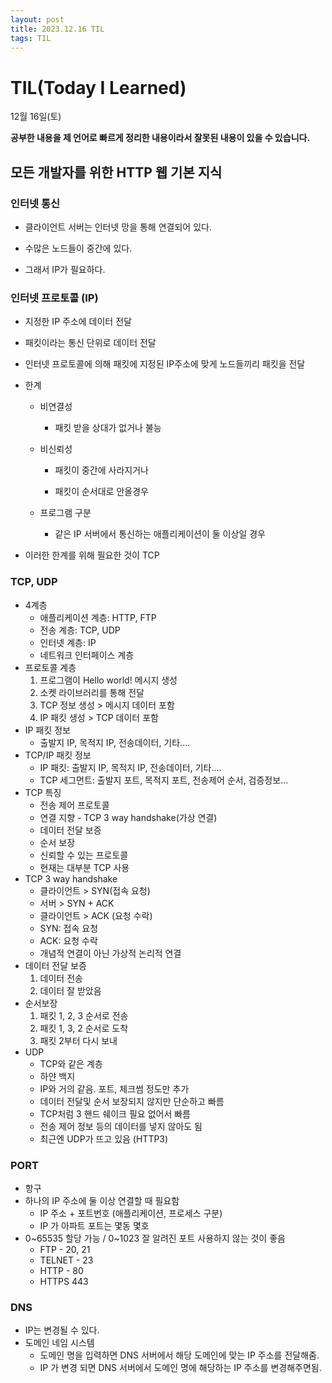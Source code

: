 ```yaml
---
layout: post
title: 2023.12.16 TIL
tags: TIL
---
```


# TIL(Today I Learned)

12월 16일(토)

**공부한 내용을 제 언어로 빠르게 정리한 내용이라서 잘못된 내용이 있을 수 있습니다.**

## 모든 개발자를 위한 HTTP 웹 기본 지식

### 인터넷 통신

- 클라이언트 서버는 인터넷 망을 통해 연결되어 있다.

- 수많은 노드들이 중간에 있다.

- 그래서 IP가 필요하다.

### 인터넷 프로토콜 (IP)

- 지정한 IP 주소에 데이터 전달

- 패킷이라는 통신 단위로 데이터 전달

- 인터넷 프로토콜에 의해 패킷에 지정된 IP주소에 맞게 노드들끼리 패킷을 전달

- 한계

    - 비연결성

        - 패킷 받을 상대가 없거나 불능

    - 비신뢰성

        - 패킷이 중간에 사라지거나

        - 패킷이 순서대로 안올경우

    - 프로그램 구분

        - 같은 IP 서버에서 통신하는 애플리케이션이 둘 이상일 경우

- 이러한 한계를 위해 필요한 것이 TCP


### TCP, UDP

- 4계층
    - 애플리케이션 계층: HTTP, FTP
    - 전송 계층: TCP, UDP
    - 인터넷 계층: IP
    - 네트워크 인터페이스 계층
- 프로토콜 계층
    1. 프로그램이 Hello world! 메시지 생성
    2. 소켓 라이브러리를 통해 전달
    3. TCP 정보 생성 > 메시지 데이터 포함
    4. IP 패킷 생성 > TCP 데이터 포함
- IP 패킷 정보
    - 출발지 IP, 목적지 IP, 전송데이터, 기타....
- TCP/IP 패킷 정보
    - IP 패킷: 출발지 IP, 목적지 IP, 전송데이터, 기타....
    - TCP 세그먼트: 출발지 포트, 목적지 포트, 전송제어 순서, 검증정보...
- TCP 특징
    - 전송 제어 프로토콜
    - 연결 지향 - TCP 3 way handshake(가상 연결)
    - 데이터 전달 보증
    - 순서 보장
    - 신뢰할 수 있는 프로토콜
    - 현재는 대부분 TCP 사용
- TCP 3 way handshake
    - 클라이언트 > SYN(접속 요청)
    - 서버 > SYN + ACK
    - 클라이언트 > ACK (요청 수락)
    - SYN: 접속 요청
    - ACK: 요청 수락
    - 개념적 연결이 아닌 가상적 논리적 연결
- 데이터 전달 보증
    1. 데이터 전송
    2. 데이터 잘 받았음
- 순서보장
    1. 패킷 1, 2, 3 순서로 전송
    2. 패킷 1, 3, 2 순서로 도착
    3. 패킷 2부터 다시 보내
- UDP
    - TCP와 같은 계층
    - 하얀 백지
    - IP와 거의 같음. 포트, 체크썸 정도만 추가
    - 데이터 전달및 순서 보장되지 않지만 단순하고 빠름
    - TCP처럼 3 핸드 쉐이크 필요 없어서 빠름
    - 전송 제어 정보 등의 데이터를 넣지 않아도 됨
    - 최근엔 UDP가 뜨고 있음 (HTTP3)

### PORT

- 항구
- 하나의 IP 주소에 둘 이상 연결할 때 필요함
    - IP 주소 + 포트번호 (애플리케이션, 프로세스 구분)
    - IP 가 아파트 포트는 몇동 몇호
- 0~65535 할당 가능 / 0~1023 잘 알려진 포트 사용하지 않는 것이 좋음
    - FTP - 20, 21
    - TELNET - 23
    - HTTP - 80
    - HTTPS 443

### DNS

- IP는 변경될 수 있다.
- 도메인 네임 시스템
    - 도메인 명을 입력하면 DNS 서버에서 해당 도메인에 맞는 IP 주소를 전달해줌.
    - IP 가 변경 되면 DNS 서버에서 도메인 명에 해당하는 IP 주소를 변경해주면됨.